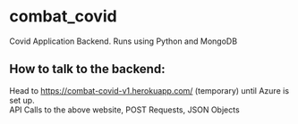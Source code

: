 # combat_covid
Covid Application Backend. Runs using Python and MongoDB
## How to talk to the backend:
Head to https://combat-covid-v1.herokuapp.com/ (temporary) until Azure is set up.  
API Calls to the above website, POST Requests, JSON Objects
